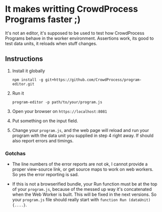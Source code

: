 # It makes writting CrowdProcess Programs faster ;)

It's not an editor, it's supposed to be used to test how CrowdProcess Programs behave in the worker environment. Assertions work, its good to test data units, it reloads when stuff changes.

## Instructions

1. Install it globally

    `npm install -g git+https://github.com/CrowdProcess/program-editor.git`

2. Run it

    `program-editor -p path/to/your/program.js`

3. Open your browser on `https://localhost:8081`

4. Put something on the input field.

5. Change your `program.js`, and the web page will reload and run your
program with the data unit you supplied in step 4 right away. If should
also report errors and timings.

### Gotchas

* The line numbers of the error reports are not ok, I cannot provide a proper view-source link, or get source maps to work on web workers. So yes the error reporting is sad.

* If this is not a browserified bundle, your Run function must be at the top
of your `program.js`, because of the messed up way it's concatenated when the
Web Worker is built. This will be fixed in the next versions. So your `program.js` file should really start with `function Run (dataUnit) {....}`.
